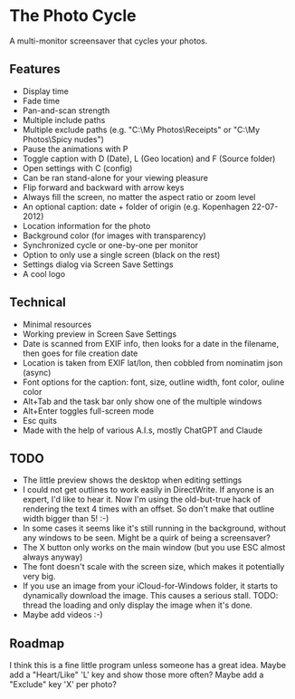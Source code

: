 # The Photo Cycle
A multi-monitor screensaver that cycles your photos.

## Features
- Display time
- Fade time
- Pan-and-scan strength
- Multiple include paths
- Multiple exclude paths (e.g. "C:\My Photos\Receipts" or "C:\My Photos\Spicy nudes")
- Pause the animations with P
- Toggle caption with D (Date), L (Geo location) and F (Source folder)
- Open settings with C (config)
- Can be ran stand-alone for your viewing pleasure
- Flip forward and backward with arrow keys
- Always fill the screen, no matter the aspect ratio or zoom level
- An optional caption: date + folder of origin (e.g. Kopenhagen 22-07-2012)
- Location information for the photo
- Background color (for images with transparency)
- Synchronized cycle or one-by-one per monitor
- Option to only use a single screen (black on the rest)
- Settings dialog via Screen Save Settings
- A cool logo

## Technical
- Minimal resources
- Working preview in Screen Save Settings
- Date is scanned from EXIF info, then looks for a date in the filename, then goes for file creation date
- Location is taken from EXIF lat/lon, then cobbled from nominatim json (async)
- Font options for the caption: font, size, outline width, font color, ouline color
- Alt+Tab and the task bar only show one of the multiple windows
- Alt+Enter toggles full-screen mode
- Esc quits
- Made with the help of various A.I.s, mostly ChatGPT and Claude

## TODO
- The little preview shows the desktop when editing settings
- I could not get outlines to work easily in DirectWrite. If anyone is an expert, I'd like to hear it. Now I'm using the old-but-true hack of rendering the text 4 times with an offset. So don't make that outline width bigger than 5! :-)
- In some cases it seems like it's still running in the background, without any windows to be seen. Might be a quirk of being a screensaver?
- The X button only works on the main window (but you use ESC almost always anyway)
- The font doesn't scale with the screen size, which makes it potentially very big.
- If you use an image from your iCloud-for-Windows folder, it starts to dynamically download the image. This causes a serious stall. TODO: thread the loading and only display the image when it's done.
- Maybe add videos :-)

## Roadmap
I think this is a fine little program unless someone has a great idea.
Maybe add a "Heart/Like" 'L' key and show those more often?
Maybe add a "Exclude" key 'X' per photo?
